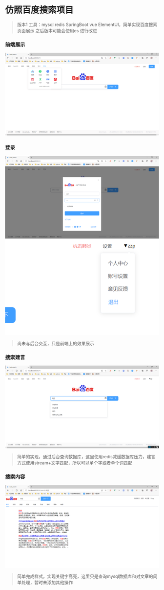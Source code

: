 # 仿照百度搜索项目
> 版本1 工具：mysql redis SpringBoot vue ElementUI，简单实现百度搜索页面展示
> 之后版本可能会使用es 进行改进
### 前端展示
![img](./imgs/1.png)

### 登录
![img](imgs\2.png)
![img](imgs\3.png)
> 尚未与后台交互，只是前端上的效果展示

### 搜索建言
![img](imgs\4.png)
> 简单的实现，通过后台查询数据库，这里使用redis减缓数据库压力，建言方式使用stream+文字匹配，所以可以单个字或者单个词匹配

### 搜索内容
![img](imgs\5.png)
> 简单完成样式，实现关键字高亮，这里只是查询mysql数据库和对文章的简单处理，暂时未添加其他操作
